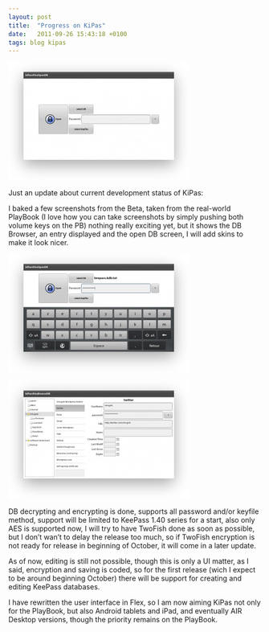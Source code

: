 ```yaml
---
layout: post
title:  "Progress on KiPas"
date:   2011-09-26 15:43:18 +0100
tags: blog kipas
---
```

![KiPass Beta Welcome Screen on the PlayBook](/assets/blog/kipas-1_0-1.png)

Just an update about current development status of KiPas:

I baked a few screenshots from the Beta, taken from the real-world PlayBook (I love how you can take screenshots by simply pushing both volume keys on the PB) nothing really exciting yet, but it shows the DB Browser, an entry displayed and the open DB screen, I will add skins to make it look nicer.

<!--more-->

![Typing Password](/assets/blog/kipas-1_0-2.png)

![Display an Entry](/assets/blog/kipas-1_0-3.png)

DB decrypting and encrypting is done, supports all password and/or keyfile method, support will be limited to KeePass 1.40 series for a start, also only AES is supported now, I will try to have TwoFish done as soon as possible, but I don’t wan’t to delay the release too much, so if TwoFish encryption is not ready for release in beginning of October, it will come in a later update.

As of now, editing is still not possible, though this is only a UI matter, as I said, encryption and saving is coded, so for the first release (wich I expect to be around beginning October) there will be support for creating and editing KeePass databases.

I have rewritten the user interface in Flex, so I am now aiming KiPas not only for the PlayBook, but also Android tablets and iPad, and eventually AIR Desktop versions, though the priority remains on the PlayBook.